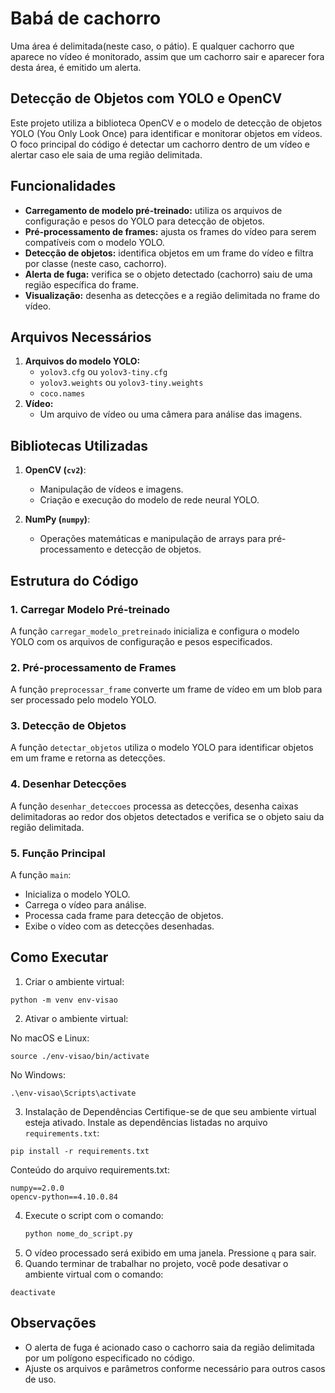 # Babá de cachorro
Uma área é delimitada(neste caso, o pátio). E qualquer cachorro que aparece no vídeo é monitorado, assim que um cachorro sair e aparecer fora desta área, é emitido um alerta.

## Detecção de Objetos com YOLO e OpenCV

Este projeto utiliza a biblioteca OpenCV e o modelo de detecção de objetos YOLO (You Only Look Once) para identificar e monitorar objetos em vídeos. O foco principal do código é detectar um cachorro dentro de um vídeo e alertar caso ele saia de uma região delimitada.

## Funcionalidades

- **Carregamento de modelo pré-treinado:** utiliza os arquivos de configuração e pesos do YOLO para detecção de objetos.
- **Pré-processamento de frames:** ajusta os frames do vídeo para serem compatíveis com o modelo YOLO.
- **Detecção de objetos:** identifica objetos em um frame do vídeo e filtra por classe (neste caso, cachorro).
- **Alerta de fuga:** verifica se o objeto detectado (cachorro) saiu de uma região específica do frame.
- **Visualização:** desenha as detecções e a região delimitada no frame do vídeo.

## Arquivos Necessários

1. **Arquivos do modelo YOLO:**
   - `yolov3.cfg` ou `yolov3-tiny.cfg`
   - `yolov3.weights` ou `yolov3-tiny.weights`
   - `coco.names`
2. **Vídeo:**
   - Um arquivo de vídeo ou uma câmera para análise das imagens.

## Bibliotecas Utilizadas

1. **OpenCV (`cv2`)**:
   - Manipulação de vídeos e imagens.
   - Criação e execução do modelo de rede neural YOLO.

2. **NumPy (`numpy`)**:
   - Operações matemáticas e manipulação de arrays para pré-processamento e detecção de objetos.

## Estrutura do Código

### 1. **Carregar Modelo Pré-treinado**
A função `carregar_modelo_pretreinado` inicializa e configura o modelo YOLO com os arquivos de configuração e pesos especificados.

### 2. **Pré-processamento de Frames**
A função `preprocessar_frame` converte um frame de vídeo em um blob para ser processado pelo modelo YOLO.

### 3. **Detecção de Objetos**
A função `detectar_objetos` utiliza o modelo YOLO para identificar objetos em um frame e retorna as detecções.

### 4. **Desenhar Detecções**
A função `desenhar_deteccoes` processa as detecções, desenha caixas delimitadoras ao redor dos objetos detectados e verifica se o objeto saiu da região delimitada.

### 5. **Função Principal**
A função `main`:
- Inicializa o modelo YOLO.
- Carrega o vídeo para análise.
- Processa cada frame para detecção de objetos.
- Exibe o vídeo com as detecções desenhadas.

## Como Executar
1. Criar o ambiente virtual:
  ```
  python -m venv env-visao
  ```
2. Ativar o ambiente virtual:
  
  No macOS e Linux:
  ```
  source ./env-visao/bin/activate
  ```
  No Windows:
  
  ```
  .\env-visao\Scripts\activate
  ```
3. Instalação de Dependências
  Certifique-se de que seu ambiente virtual esteja ativado. Instale as dependências listadas no arquivo ```requirements.txt```:
  ```
  pip install -r requirements.txt
  ```
Conteúdo do arquivo requirements.txt:
  ```
  numpy==2.0.0
  opencv-python==4.10.0.84
  ```

4. Execute o script com o comando:
   ```bash
   python nome_do_script.py
   ```
5. O vídeo processado será exibido em uma janela. Pressione `q` para sair.
6. Quando terminar de trabalhar no projeto, você pode desativar o ambiente virtual com o comando:
  ```
  deactivate
  ```

## Observações
- O alerta de fuga é acionado caso o cachorro saia da região delimitada por um polígono especificado no código.
- Ajuste os arquivos e parâmetros conforme necessário para outros casos de uso.

